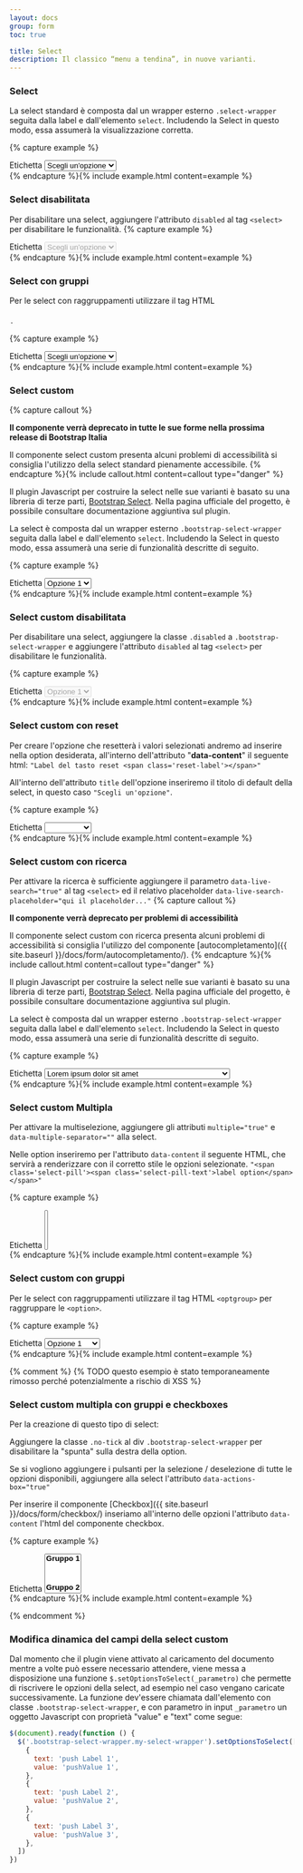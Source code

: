 ```yaml
---
layout: docs
group: form
toc: true

title: Select
description: Il classico “menu a tendina”, in nuove varianti.
---
```


### Select

La select standard è composta dal un wrapper esterno `.select-wrapper` seguita dalla label e dall'elemento `select`. Includendo la Select in questo modo, essa assumerà la visualizzazione corretta.

{% capture example %}

<div class="select-wrapper">
  <label for="defaultSelect">Etichetta</label>
  <select id="defaultSelect">
    <option selected="" value="">Scegli un'opzione</option>
    <option value="Value 1">Opzione 1</option>
    <option value="Value 2">Opzione 2</option>
    <option value="Value 3">Opzione 3</option>
    <option value="Value 4">Opzione 4</option>
    <option value="Value 5">Opzione 5</option>
  </select>
</div>
{% endcapture %}{% include example.html content=example %}

### Select disabilitata
Per disabilitare una select, aggiungere l'attributo `disabled` al tag `<select>` per disabilitare le funzionalità.
{% capture example %}
<div class="select-wrapper">
  <label for="defaultSelectDisabled">Etichetta</label>
  <select id="defaultSelectDisabled" disabled>
    <option selected="" value="">Scegli un'opzione</option>
    <option value="Value 1">Opzione 1</option>
    <option value="Value 2">Opzione 2</option>
    <option value="Value 3">Opzione 3</option>
    <option value="Value 4">Opzione 4</option>
    <option value="Value 5">Opzione 5</option>
  </select>
</div>
{% endcapture %}{% include example.html content=example %}

### Select con gruppi

Per le select con raggruppamenti utilizzare il tag HTML <optgroup> per raggruppare le <option>.

{% capture example %}
<div class="select-wrapper">
  <label for="defaultSelectGroup">Etichetta</label>
  <select id="defaultSelectGroup">
    <option selected="" value="">Scegli un'opzione</option>
    <optgroup label="Gruppo 1">
      <option value="1">Opzione 1</option>
      <option value="2">Opzione 2</option>
    </optgroup>
    <optgroup label="Gruppo 2">
      <option value="3">Opzione 3</option>
      <option value="4">Opzione 4</option>
    </optgroup>
  </select>
</div>
{% endcapture %}{% include example.html content=example %}

### Select custom

{% capture callout %}

**Il componente verrà deprecato in tutte le sue forme nella prossima release di Bootstrap Italia**

Il componente select custom presenta alcuni problemi di accessibilità si consiglia l'utilizzo della select standard pienamente accessibile.
{% endcapture %}{% include callout.html content=callout type="danger" %}

Il plugin Javascript per costruire la select nelle sue varianti è basato su una libreria di terze parti, [Bootstrap Select](https://developer.snapappointments.com/bootstrap-select/). Nella pagina ufficiale del progetto, è possibile consultare documentazione aggiuntiva sul plugin.

La select è composta dal un wrapper esterno `.bootstrap-select-wrapper` seguita dalla label e dall'elemento `select`. Includendo la Select in questo modo, essa assumerà una serie di funzionalità descritte di seguito.

{% capture example %}

<div class="bootstrap-select-wrapper">
  <label for="selectExample1">Etichetta</label>
  <select id="selectExample1" title="Scegli un'opzione">
    <option value="Value 1">Opzione 1</option>
    <option value="Value 2">Opzione 2</option>
    <option value="Value 3">Opzione 3</option>
    <option value="Value 4">Opzione 4</option>
    <option value="Value 5">Opzione 5</option>
  </select>
</div>
{% endcapture %}{% include example.html content=example %}

### Select custom disabilitata

Per disabilitare una select, aggiungere la classe `.disabled` a `.bootstrap-select-wrapper` e aggiungere l'attributo `disabled` al tag `<select>` per disabilitare le funzionalità.

{% capture example %}

<div class="bootstrap-select-wrapper disabled">
  <label for="selectExample2">Etichetta</label>
  <select id="selectExample2" disabled title="Scegli un'opzione">
    <option value="Value 1">Opzione 1</option>
    <option value="Value 2">Opzione 2</option>
    <option value="Value 3">Opzione 3</option>
    <option value="Value 4">Opzione 4</option>
    <option value="Value 5">Opzione 5</option>
  </select>
</div>
{% endcapture %}{% include example.html content=example %}

### Select custom con reset

Per creare l'opzione che resetterà i valori selezionati andremo ad inserire nella option desiderata, all'interno dell'attributo "**data-content**" il seguente html:
`"Label del tasto reset <span class='reset-label'></span>"`

All'interno dell'attributo `title` dell'opzione inseriremo il titolo di default della select, in questo caso `"Scegli un'opzione"`.

{% capture example %}

<div class="bootstrap-select-wrapper">
  <label for="selectExample3">Etichetta</label>
  <select id="selectExample3" title="Scegli un'opzione">
    <option value="" title="Scegli un'opzione" data-content="Annulla <span class='reset-label'></span>"></option>
    <option value="Value 2">Opzione 2</option>
    <option value="Value 3">Opzione 3</option>
    <option value="Value 4">Opzione 4</option>
    <option value="Value 5">Opzione 5</option>
  </select>
</div>
{% endcapture %}{% include example.html content=example %}

### Select custom con ricerca

Per attivare la ricerca è sufficiente aggiungere il parametro `data-live-search="true"` al tag `<select>` ed il relativo placeholder `data-live-search-placeholder="qui il placeholder..."`
{% capture callout %}

**Il componente verrà deprecato per problemi di accessibilità**

Il componente select custom con ricerca presenta alcuni problemi di accessibilità si consiglia l'utilizzo del componente [autocompletamento]({{ site.baseurl }}/docs/form/autocompletamento/).
{% endcapture %}{% include callout.html content=callout type="danger" %}

Il plugin Javascript per costruire la select nelle sue varianti è basato su una libreria di terze parti, [Bootstrap Select](https://developer.snapappointments.com/bootstrap-select/). Nella pagina ufficiale del progetto, è possibile consultare documentazione aggiuntiva sul plugin.

La select è composta dal un wrapper esterno `.bootstrap-select-wrapper` seguita dalla label e dall'elemento `select`. Includendo la Select in questo modo, essa assumerà una serie di funzionalità descritte di seguito.

{% capture example %}

<div class="bootstrap-select-wrapper">
  <label for="selectExample4">Etichetta</label>
  <select id="selectExample4" title="Scegli un'opzione" data-live-search="true" data-live-search-placeholder="Cerca opzioni">
    <option value="1">Lorem ipsum dolor sit amet</option>
    <option value="2">Duis vestibulum eleifend libero</option>
    <option value="3">Phasellus pretium orci sed odio tempus</option>
    <option value="4">Vestibulum bibendum ex vel augue porttitor sodales</option>
    <option value="5">Praesent quis elementum turpis</option>
  </select>
</div>
{% endcapture %}{% include example.html content=example %}

<!--

### Select con icona

Per inserire un icona che affianchi una option è sufficiente inserire all'interno dell'attributo "**data-content**" il seguente html: `"<svg class='icon'><use href='{{ site.baseurl }}/dist/svg/sprite.svg#CLASSE-ICONA'></use></svg> Label option"`

Al tag `<option>` aggiungeremo la classe `".icon-option-li"` per dare uno stile corretto al suo contenuto.

{% capture example %}
<div class="bootstrap-select-wrapper">
  <label>Etichetta</label>
  <select title="Scegli un'opzione" data-live-search="true" data-live-search-placeholder="Search here...">
     <option class="icon-option-li" value="1" data-content="<svg class='icon'><use href='{{ site.baseurl }}/dist/svg/sprite.svg#it-info-circle'></use></svg>"></option>
     <option class="icon-option-li" value="2" data-content="<svg class='icon'><use href='{{ site.baseurl }}/dist/svg/sprite.svg#it-info-circle'></use></svg> Duis vestibulum eleifend libero"></option>
     <option class="icon-option-li" value="3" data-content="<svg class='icon'><use href='{{ site.baseurl }}/dist/svg/sprite.svg#it-info-circle'></use></svg> Phasellus pretium orci sed odio tempus"></option>
     <option class="icon-option-li" value="4" data-content="<svg class='icon'><use href='{{ site.baseurl }}/dist/svg/sprite.svg#it-info-circle'></use></svg> Vestibulum bibendum ex vel augue porttitor sodales"></option>
     <option class="icon-option-li" value="5" data-content="<svg class='icon'><use href='{{ site.baseurl }}/dist/svg/sprite.svg#it-info-circle'></use></svg> Praesent quis elementum turpis"></option>
  </select>
</div>
{% endcapture %}{% include example.html content=example %}

-->

### Select custom Multipla

Per attivare la multiselezione, aggiungere gli attributi `multiple="true"` e `data-multiple-separator=""` alla select.

Nelle option inseriremo per l'attributo `data-content` il seguente HTML, che servirà a renderizzare con il corretto stile le opzioni selezionate.
`"<span class='select-pill'><span class='select-pill-text'>label option</span></span>"`

{% capture example %}

<div class="bootstrap-select-wrapper">
  <label for="selectExample5">Etichetta</label>
  <select id="selectExample5" title="Scegli un'opzione" multiple="true" data-multiple-separator="">
    <option value="1" data-content="<span class='select-pill'><span class='select-pill-text'>Opzione 1</span></span>"></option>
    <option value="2" data-content="<span class='select-pill'><span class='select-pill-text'>Opzione 2</span></span>"></option>
    <option value="3" data-content="<span class='select-pill'><span class='select-pill-text'>Opzione 3</span></span>"></option>
    <option value="4" data-content="<span class='select-pill'><span class='select-pill-text'>Opzione 4</span></span>"></option>
  </select>
</div>
{% endcapture %}{% include example.html content=example %}

### Select custom con gruppi

Per le select con raggruppamenti utilizzare il tag HTML `<optgroup>` per raggruppare le `<option>`.

{% capture example %}

<div class="bootstrap-select-wrapper">
  <label for="selectExample6">Etichetta</label>
  <select id="selectExample6" title="Scegli un'opzione">
    <optgroup label="Gruppo 1">
      <option value="1">Opzione 1</option>
      <option value="2">Opzione 2</option>
    </optgroup>
    <optgroup label="Gruppo 2">
      <option value="3">Opzione 3</option>
      <option value="4">Opzione 4</option>
    </optgroup>
  </select>
</div>
{% endcapture %}{% include example.html content=example %}

{% comment %}
{% TODO questo esempio è stato temporaneamente rimosso perché potenzialmente a rischio di XSS %}

### Select custom multipla con gruppi e checkboxes

Per la creazione di questo tipo di select:

Aggiungere la classe `.no-tick` al div `.bootstrap-select-wrapper` per disabilitare la "spunta" sulla destra della option.

Se si vogliono aggiungere i pulsanti per la selezione / deselezione di tutte le opzioni disponibili, aggiungere alla select l'attributo `data-actions-box="true"`

Per inserire il componente [Checkbox]({{ site.baseurl }}/docs/form/checkbox/) inseriamo all'interno delle opzioni l'attributo `data-content` l'html del componente checkbox.

{% capture example %}

<div class="bootstrap-select-wrapper no-tick">
  <label for="selectExample7">Etichetta</label>
  <select id="selectExample7" title="Scegli un'opzione" multiple="true" data-multiple-separator="" data-actions-box="true">
    <optgroup label="Gruppo 1">
      <option value="1" data-content="<span class='form-check' aria-describedby=''><input type='checkbox' data-id='checkbox1' ><label for='checkbox1'>Label di esempio 1</label></span>" check-id="checkbox1"></option>
      <option value="2" data-content="<span class='form-check' aria-describedby=''><input type='checkbox' data-id='checkbox2' ><label for='checkbox2'>Label di esempio 2</label></span>" check-id="checkbox2"></option>
    </optgroup>
    <optgroup label="Gruppo 2">
      <option value="3" data-content="<span class='form-check' aria-describedby=''><input type='checkbox' data-id='checkbox3' ><label for='checkbox3'>Label di esempio 3</label></span>" check-id="checkbox3"></option>
      <option value="4" data-content="<span class='form-check' aria-describedby=''><input type='checkbox' data-id='checkbox4' ><label for='checkbox4'>Label di esempio 4</label></span>" check-id="checkbox4"></option>
    </optgroup>
  </select>
</div>
{% endcapture %}{% include example.html content=example %}

{% endcomment %}

### Modifica dinamica del campi della select custom

Dal momento che il plugin viene attivato al caricamento del documento mentre a volte può essere necessario attendere, viene messa a disposizione una funzione `$.setOptionsToSelect(_parametro)` che permette di riscrivere le opzioni della select, ad esempio nel caso vengano caricate successivamente. La funzione dev'essere chiamata dall'elemento con classe `.bootstrap-select-wrapper`, e con parametro in input `_parametro` un oggetto Javascript con proprietà "value" e "text" come segue:

```js
$(document).ready(function () {
  $('.bootstrap-select-wrapper.my-select-wrapper').setOptionsToSelect([
    {
      text: 'push Label 1',
      value: 'pushValue 1',
    },
    {
      text: 'push Label 2',
      value: 'pushValue 2',
    },
    {
      text: 'push Label 3',
      value: 'pushValue 3',
    },
  ])
})
```
